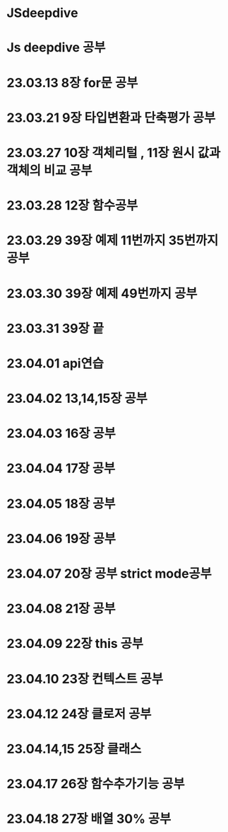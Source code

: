 # JSdeepdive

# Js deepdive 공부
# 23.03.13 8장 for문 공부
# 23.03.21 9장 타입변환과 단축평가 공부
# 23.03.27 10장 객체리털 , 11장 원시 값과 객체의 비교 공부
# 23.03.28 12장 함수공부
# 23.03.29 39장 예제 11번까지 35번까지 공부
# 23.03.30 39장 예제 49번까지 공부
# 23.03.31 39장 끝
# 23.04.01 api연습
# 23.04.02 13,14,15장 공부
# 23.04.03 16장 공부
# 23.04.04 17장 공부
# 23.04.05 18장 공부
# 23.04.06 19장 공부
# 23.04.07 20장 공부 strict mode공부
# 23.04.08 21장 공부
# 23.04.09 22장 this 공부
# 23.04.10 23장 컨텍스트 공부
# 23.04.12 24장 클로저 공부
# 23.04.14,15 25장 클래스 
# 23.04.17 26장 함수추가기능 공부
# 23.04.18 27장 배열 30% 공부
